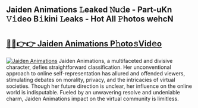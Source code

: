 ## Jaiden Animations 𝙻eaked 𝙽u𝚍e - Part-uKn 𝚅𝚒deo B𝚒kini 𝙻eaks - Hot All 𝙿hotos wehcN

# <h2><a href="http://ld3qxmz.urlbe.top/?page=Jaiden+Animations">🔗🔗👉👉 Jaiden Animations P𝚑oto𝚜Vid𝚎o</a></h2>

[![Jaiden Animations](https://i.imgur.com/eBuTRDB.gif)](http://ld3qxmz.urlbe.top/?page=Jaiden+Animations)
Jaiden Animations, a multifaceted and divisive character, defies straightforward classification. Her unconventional approach to online self-representation has allured and offended viewers, stimulating debates on morality, privacy, and the intricacies of virtual societies. Though her future direction is unclear, her influence on the online world is indisputable. Fueled by an unwavering resolve and undeniable charm, Jaiden Animations impact on the virtual community is limitless.
